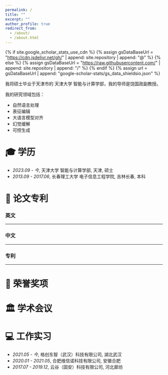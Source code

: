 ```yaml
---
permalink: /
title: ""
excerpt: ""
author_profile: true
redirect_from: 
  - /about/
  - /about.html
---
```


{% if site.google_scholar_stats_use_cdn %}
{% assign gsDataBaseUrl = "https://cdn.jsdelivr.net/gh/" | append: site.repository | append: "@" %}
{% else %}
{% assign gsDataBaseUrl = "https://raw.githubusercontent.com/" | append: site.repository | append: "/" %}
{% endif %}
{% assign url = gsDataBaseUrl | append: "google-scholar-stats/gs_data_shieldsio.json" %}

<span class='anchor' id='about-me'></span>





我将硕士毕业于天津市的 天津大学 智能与计算学部，我的导师是饶国政副教授。

我的研究领域包括：
- 自然语言处理
- 表征编辑
- 大语言模型对齐
- 幻觉缓解
- 可控生成


<span class='anchor' id='-xl'></span>

# 🎓 学历
- *2023.09 - 今*, <a href="https://cic.tju.edu.cn/"></a> 天津大学 智能与计算学部, 天津, 硕士 
- *2013.09 - 2017.06*, <a href="https://dx.cust.edu.cn/"></a> 长春理工大学 电子信息工程学院, 吉林长春, 本科
 
<span class='anchor' id='-lwzl'></span>

# 📝 论文专利

### 英文
---


### 中文
---


### 专利
---


<span class='anchor' id='-ryjx'></span>

# 🏅 荣誉奖项


<span class='anchor' id='-xshy'></span>

# 🏛️ 学术会议

<span class='anchor' id='-gzsx'></span>

# 💻 工作实习
- *2021.05 - 今*, 格创东智（武汉）科技有限公司, 湖北武汉
- *2020.01 - 2021.05*, 合肥维信诺科技有限公司, 安徽合肥
- *2017.07 - 2019.12*, 云谷（固安）科技有限公司, 河北廊坊
